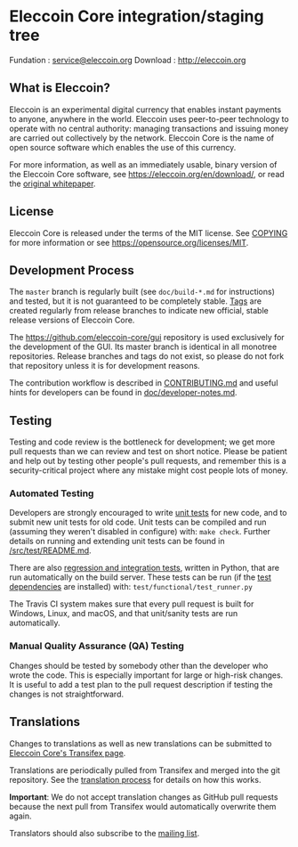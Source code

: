 Eleccoin Core integration/staging tree
=====================================

Fundation : service@eleccoin.org
Download : http://eleccoin.org

What is Eleccoin?
----------------

Eleccoin is an experimental digital currency that enables instant payments to
anyone, anywhere in the world. Eleccoin uses peer-to-peer technology to operate
with no central authority: managing transactions and issuing money are carried
out collectively by the network. Eleccoin Core is the name of open source
software which enables the use of this currency.

For more information, as well as an immediately usable, binary version of
the Eleccoin Core software, see https://eleccoin.org/en/download/, or read the
[original whitepaper](https://static.eleccoin.org/eleccoin.pdf).

License
-------

Eleccoin Core is released under the terms of the MIT license. See [COPYING](COPYING) for more
information or see https://opensource.org/licenses/MIT.

Development Process
-------------------

The `master` branch is regularly built (see `doc/build-*.md` for instructions) and tested, but it is not guaranteed to be
completely stable. [Tags](https://github.com/eleccoin/eleccoin/tags) are created
regularly from release branches to indicate new official, stable release versions of Eleccoin Core.

The https://github.com/eleccoin-core/gui repository is used exclusively for the
development of the GUI. Its master branch is identical in all monotree
repositories. Release branches and tags do not exist, so please do not fork
that repository unless it is for development reasons.

The contribution workflow is described in [CONTRIBUTING.md](CONTRIBUTING.md)
and useful hints for developers can be found in [doc/developer-notes.md](doc/developer-notes.md).

Testing
-------

Testing and code review is the bottleneck for development; we get more pull
requests than we can review and test on short notice. Please be patient and help out by testing
other people's pull requests, and remember this is a security-critical project where any mistake might cost people
lots of money.

### Automated Testing

Developers are strongly encouraged to write [unit tests](src/test/README.md) for new code, and to
submit new unit tests for old code. Unit tests can be compiled and run
(assuming they weren't disabled in configure) with: `make check`. Further details on running
and extending unit tests can be found in [/src/test/README.md](/src/test/README.md).

There are also [regression and integration tests](/test), written
in Python, that are run automatically on the build server.
These tests can be run (if the [test dependencies](/test) are installed) with: `test/functional/test_runner.py`

The Travis CI system makes sure that every pull request is built for Windows, Linux, and macOS, and that unit/sanity tests are run automatically.

### Manual Quality Assurance (QA) Testing

Changes should be tested by somebody other than the developer who wrote the
code. This is especially important for large or high-risk changes. It is useful
to add a test plan to the pull request description if testing the changes is
not straightforward.

Translations
------------

Changes to translations as well as new translations can be submitted to
[Eleccoin Core's Transifex page](https://www.transifex.com/eleccoin/eleccoin/).

Translations are periodically pulled from Transifex and merged into the git repository. See the
[translation process](doc/translation_process.md) for details on how this works.

**Important**: We do not accept translation changes as GitHub pull requests because the next
pull from Transifex would automatically overwrite them again.

Translators should also subscribe to the [mailing list](https://groups.google.com/forum/#!forum/eleccoin-translators).

